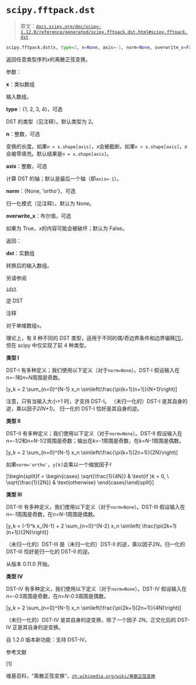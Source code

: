 # `scipy.fftpack.dst`

> 原文：[`docs.scipy.org/doc/scipy-1.12.0/reference/generated/scipy.fftpack.dst.html#scipy.fftpack.dst`](https://docs.scipy.org/doc/scipy-1.12.0/reference/generated/scipy.fftpack.dst.html#scipy.fftpack.dst)

```py
scipy.fftpack.dst(x, type=2, n=None, axis=-1, norm=None, overwrite_x=False)
```

返回任意类型序列*x*的离散正弦变换。

参数：

**x**：类似数组

输入数组。

**type**：{1, 2, 3, 4}，可选

DST 的类型（见注释）。默认类型为 2。

**n**：整数，可选

变换的长度。如果`n < x.shape[axis]`，*x*会被截断。如果`n > x.shape[axis]`，*x*会被零填充。默认结果是`n = x.shape[axis]`。

**axis**：整数，可选

计算 DST 的轴；默认是最后一个轴（即`axis=-1`）。

**norm**：{None, 'ortho'}，可选

归一化模式（见注释）。默认为 None。

**overwrite_x**：布尔值，可选

如果为 True，*x*的内容可能会被破坏；默认为 False。

返回：

**dst**：实数组

转换后的输入数组。

另请参阅

[`idst`](https://docs.scipy.org/doc/scipy-1.12.0/reference/generated/scipy.fftpack.idst.html#scipy.fftpack.idst "scipy.fftpack.idst")

逆 DST

注释

对于单维数组`x`。

理论上，有 8 种不同的 DST 类型，适用于不同的偶/奇边界条件和边界偏移[[1]](#r733cee3f2fab-1)，但在 scipy 中仅实现了前 4 种类型。

**类型 I**

DST-I 有多种定义；我们使用以下定义（对于`norm=None`）。DST-I 假设输入在*n=-1*和*n=N*周围是奇数。

\[y_k = 2 \sum_{n=0}^{N-1} x_n \sin\left(\frac{\pi(k+1)(n+1)}{N+1}\right)\]

注意，只有当输入大小>1 时，才支持 DST-I。 （未归一化的）DST-I 是其自身的逆，乘以因子*2(N+1)*。 归一化的 DST-I 恰好是其自身的逆。

**类型 II**

DST-II 有多种定义；我们使用以下定义（对于`norm=None`）。DST-II 假设输入在*n=-1/2*和*n=N-1/2*周围是奇数；输出在*k=-1*周围是奇数，在*k=N-1*周围是偶数。

\[y_k = 2 \sum_{n=0}^{N-1} x_n \sin\left(\frac{\pi(k+1)(2n+1)}{2N}\right)\]

如果`norm='ortho'`，`y[k]`会乘以一个缩放因子`f`

\[\begin{split}f = \begin{cases} \sqrt{\frac{1}{4N}} & \text{if }k = 0, \\ \sqrt{\frac{1}{2N}} & \text{otherwise} \end{cases}\end{split}\]

**类型 III**

DST-III 有多种定义，我们使用以下定义（对于`norm=None`）。DST-III 假设输入在*n=-1*周围是奇数，在*n=N-1*周围是偶数。

\[y_k = (-1)^k x_{N-1} + 2 \sum_{n=0}^{N-2} x_n \sin\left( \frac{\pi(2k+1)(n+1)}{2N}\right)\]

（未归一化的）DST-III 是（未归一化的）DST-II 的逆，乘以因子*2N*。归一化的 DST-III 恰好是归一化的 DST-II 的逆。

从版本 0.11.0 开始。

**类型 IV**

DST-IV 有多种定义，我们使用以下定义（对于`norm=None`）。DST-IV 假设输入在*n=-0.5*周围是奇数，在*n=N-0.5*周围是偶数。

\[y_k = 2 \sum_{n=0}^{N-1} x_n \sin\left(\frac{\pi(2k+1)(2n+1)}{4N}\right)\]

（未归一化的）DST-IV 是其自身的逆变换，除了一个因子 *2N*。正交化后的 DST-IV 正是其自身的逆变换。

自 1.2.0 版本新功能：支持 DST-IV。

参考文献

[1]

维基百科，“离散正弦变换”，[`zh.wikipedia.org/wiki/离散正弦变换`](https://zh.wikipedia.org/wiki/离散正弦变换)
